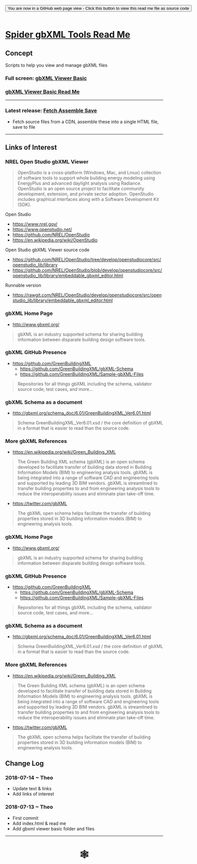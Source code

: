 

<span style=display:none; >[You are now in a GitHub source code view - click this link to view Read Me file as a web page](https://www.ladybug.tools/spider-gbxml-tools/index.html#README.md "View file as a web page." ) </span>

<div><input type=button class = "btn btn-secondary btn-sm" onclick="window.location.href='https://github.com/ladybug-tools/spider-gbxml-tools/tree/master/spider-gbxml-tools/README.md'"
value="You are now in a GitHub web page view - Click this button to view this read me file as source code" ><div>

<br>

# [Spider gbXML Tools Read Me]( #README.md )


## Concept

Scripts to help you view and manage gbXML files


### Full screen: [gbXML Viewer Basic]( https://www.ladybug.tools/spider-gbxml-tools/gbxml-viewer-basic/index.html )


### [gbXML Viewer Basic Read Me]( https://www.ladybug.tools/spider-gbxml-tools/#gbxml-viewer-basic/README.md )

***

### Latest release: [Fetch Assemble Save ]( https://www.ladybug.tools/spider-gbxml-tools/develop/fetch-assemble-save/index.html )

* Fetch source files from a CDN, assemble these into a single HTML file, save to file



***

## Links of Interest

### NREL Open Studio gbXML Viewer

> OpenStudio is a cross-platform (Windows, Mac, and Linux) collection of software tools to support whole building energy modeling using EnergyPlus and advanced daylight analysis using Radiance. OpenStudio is an open source project to facilitate community development, extension, and private sector adoption. OpenStudio includes graphical interfaces along with a Software Development Kit (SDK).

Open Studio
* https://www.nrel.gov/
* https://www.openstudio.net/
* https://github.com/NREL/OpenStudio
* https://en.wikipedia.org/wiki/OpenStudio

Open Studio gbXML Viewer source code
* https://github.com/NREL/OpenStudio/tree/develop/openstudiocore/src/openstudio_lib/library
* https://github.com/NREL/OpenStudio/blob/develop/openstudiocore/src/openstudio_lib/library/embeddable_gbxml_editor.html

Runnable version
* https://rawgit.com/NREL/OpenStudio/develop/openstudiocore/src/openstudio_lib/library/embeddable_gbxml_editor.html



### gbXML Home Page

* <http://www.gbxml.org/>
> gbXML is an industry supported schema for sharing building information between disparate building design software tools.

### gbXML GitHub Presence
* <https://github.com/GreenBuildingXML>
	* <https://github.com/GreenBuildingXML/gbXML-Schema>
	* <https://github.com/GreenBuildingXML/Sample-gbXML-Files>

> Repositories for all things gbXML including the schema, validator source code, test cases, and more...

### gbXML Schema as a document

* <http://gbxml.org/schema_doc/6.01/GreenBuildingXML_Ver6.01.html>

> Schema GreenBuildingXML_Ver6.01.xsd / the core definition of gbXML in a format that is easier to read than the source code.

### More gbXML References

* <https://en.wikipedia.org/wiki/Green_Building_XML>

> The Green Building XML schema (gbXML) is an open schema developed to facilitate transfer of building data stored in Building Information Models (BIM) to engineering analysis tools. gbXML is being integrated into a range of software CAD and engineering tools and supported by leading 3D BIM vendors. gbXML is streamlined to transfer building properties to and from engineering analysis tools to reduce the interoperability issues and eliminate plan take-off time.


* <https://twitter.com/gbXML>
> The gbXML open schema helps facilitate the transfer of building properties stored in 3D building information models (BIM) to engineering analysis tools.

### gbXML Home Page

* <http://www.gbxml.org/>

> gbXML is an industry supported schema for sharing building information between disparate building design software tools.

### gbXML GitHub Presence
* <https://github.com/GreenBuildingXML>
	* <https://github.com/GreenBuildingXML/gbXML-Schema>
	* <https://github.com/GreenBuildingXML/Sample-gbXML-Files>

> Repositories for all things gbXML including the schema, validator source code, test cases, and more...

### gbXML Schema as a document

* <http://gbxml.org/schema_doc/6.01/GreenBuildingXML_Ver6.01.html>

> Schema GreenBuildingXML_Ver6.01.xsd / the core definition of gbXML in a format that is easier to read than the source code.

### More gbXML References

* <https://en.wikipedia.org/wiki/Green_Building_XML>

> The Green Building XML schema (gbXML) is an open schema developed to facilitate transfer of building data stored in Building Information Models (BIM) to engineering analysis tools. gbXML is being integrated into a range of software CAD and engineering tools and supported by leading 3D BIM vendors. gbXML is streamlined to transfer building properties to and from engineering analysis tools to reduce the interoperability issues and eliminate plan take-off time.


* <https://twitter.com/gbXML>
> The gbXML open schema helps facilitate the transfer of building properties stored in 3D building information models (BIM) to engineering analysis tools.


## Change Log


### 2018-07-14 ~ Theo

* Update text & links
* Add links of interest

### 2018-07-13 ~ Theo

* First commit
* Add index.html & read me
* Add gbxml viewer basic folder and files

***

# <center title="hello!" ><a href=javascript:window.scrollTo(0,0); style=text-decoration:none; > &#x1f578; </a></center>


